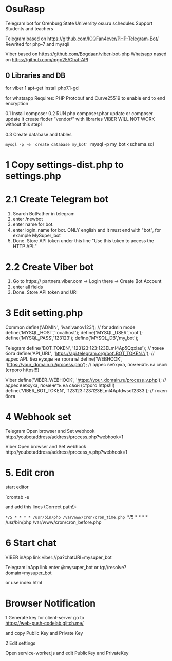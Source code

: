 # OsuRasp
Telegram bot for Orenburg State University  osu.ru schedules
Support Students  and teachers

Telegram based on https://github.com/ICQFan4ever/PHP-Telegram-Bot/
Rewrited for php-7 and mysqli

Viber based on https://github.com/Bogdaan/viber-bot-php
Whatsapp nased on https://github.com/mgp25/Chat-API




## 0 Libraries and DB

for viber
1 apt-get install php7.1-gd

for whatsapp
Requires: PHP Protobuf and Curve25519 to enable end to end encryption


0.1 Install composer
0.2 RUN php composer.phar update or composer update
It create floder "vendor/" with libraries
VIBER WILL NOT WORK without this step!

0.3 Create database and tables

`mysql -p -e 'create database my_bot'
`mysql -p my_bot <schema.sql


#  1 Copy settings-dist.php to settings.php

#   2.1 Create Telegram bot 

1) Search BotFather in telegram
2) enter /newbot
3) enter name for bot. 
4) enter login_name for bot. ONLY english and it must end with "bot", for example MySuper_bot
5) Done. Store API token under this line "Use this token to access the HTTP API:"

# 2.2 Create Viber bot 

1) Go to https:// partners.viber.com  → Login there  → Create Bot Account
2) enter all fields
3) Done. Store API token and URI

# 3 Edit setting.php

Common 
define('ADMIN', 'ivanivanov123'); // for admin mode
define('MYSQL_HOST','localhost');
define('MYSQL_USER','root');
define('MYSQL_PASS','123123');
define('MYSQL_DB','my_bot');


Telegram
define('BOT_TOKEN', '123123:123:123ELml4Ap5QqxIas'); // токен бота
define('API_URL', 'https://api.telegram.org/bot'.BOT_TOKEN.'/'); // адрес API. Без нужды не трогать!
define('WEBHOOK', 'https://your_domain.ru/process.php'); // адрес вебхука, поменять на свой (строго https!!!)

Viber
define('VIBER_WEBHOOK', 'https://your_domain.ru/process_v.php'); // адрес вебхука, поменять на свой (строго https!!!)
define('VIBER_BOT_TOKEN', '123123:123:123ELml4Apfdwsdf2333'); // токен бота



# 4 Webhook set 

Telegram
 Open browser and Set webhook http://youbotaddress/address/process.php?webhook=1

Viber
 Open browser and Set webhook http://youbotaddress/address/process_v.php?webhook=1

# 5. Edit cron

start editor 

`crontab -e

and add this lines (Correct path!):

`*/5 * * * * /usr/bin/php /var/www/cron/cron_time.php
`*/5 * * * * /usr/bin/php /var/www/cron/cron_before.php



# 6 Start chat

VIBER inApp link
viber://pa?chatURI=mysuper_bot

Telegram  inApp link
enter @mysuper_bot or tg://resolve?domain=mysuper_bot

or use index.html


# Browser Notification

1 Generate key for client-server
go to  
https://web-push-codelab.glitch.me/

and copy Public Key and Private Key

2 Edit settings

Open service-worker.js and edit PublicKey and PrivateKey

 
